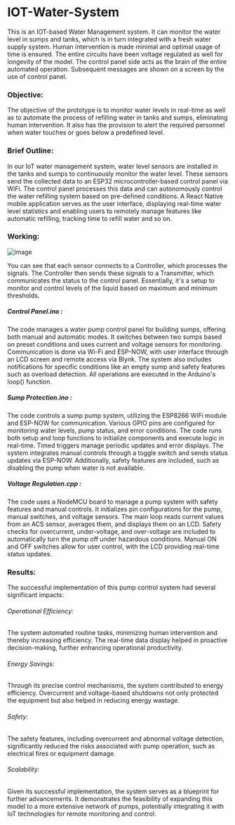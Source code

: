 # IOT-Water-System

This is an IOT-based Water Management system. It can monitor the water level in sumps and tanks, which is in turn integrated with a fresh water supply system. Human intervention is made minimal and optimal usage of time is ensured. The entire circuits have been voltage regulated as well for longevity of the model. The control panel side acts as the brain of the entire automated operation. Subsequent messages are shown on a screen by the use of control panel.

### Objective:

The objective of the prototype is to monitor water levels in real-time as well as to automate the process of refilling water in tanks and sumps, eliminating human intervention. It also has the provision to alert the required personnel when water touches or goes below a predefined level. 

### Brief Outline:

In our IoT water management system, water level sensors are installed in the tanks and sumps to continuously monitor the water level. These sensors send the collected data to an ESP32 microcontroller-based control panel via WiFi. The control panel processes this data and can autonomously control the water refilling system based on pre-defined conditions. A React Native mobile application serves as the user interface, displaying real-time water level statistics and enabling users to remotely manage features like automatic refilling, tracking time to refill water and so on.

### Working:

![image](https://github.com/shaunthom/IOT-Water-System/assets/134566032/2d770d01-f296-4ae9-91e2-87f0bed1a90a)

You can see that each sensor connects to a Controller, which processes the signals. The Controller then sends these signals to a Transmitter, which communicates the status to the control panel. Essentially, it's a setup to monitor and control levels of the liquid based on maximum and minimum thresholds.


##### Control Panel.ino : 

The code manages a water pump control panel for building sumps, offering both manual and automatic modes. It switches between two sumps based on preset conditions and uses current and voltage sensors for monitoring. Communication is done via Wi-Fi and ESP-NOW, with user interface through an LCD screen and remote access via Blynk. The system also includes notifications for specific conditions like an empty sump and safety features such as overload detection. All operations are executed in the Arduino's loop() function.

##### Sump Protection.ino :
 
The code controls a sump pump system, utilizing the ESP8266 WiFi module and ESP-NOW for communication. Various GPIO pins are configured for monitoring water levels, pump status, and error conditions. The code runs both setup and loop functions to initialize components and execute logic in real-time. Timed triggers manage periodic updates and error displays. The system integrates manual controls through a toggle switch and sends status updates via ESP-NOW. Additionally, safety features are included, such as disabling the pump when water is not available.

##### Voltage Regulation.cpp :

The code uses a NodeMCU board to manage a pump system with safety features and manual controls. It initializes pin configurations for the pump, manual switches, and voltage sensors. The main loop reads current values from an ACS sensor, averages them, and displays them on an LCD. Safety checks for overcurrent, under-voltage, and over-voltage are included to automatically turn the pump off under hazardous conditions. Manual ON and OFF switches allow for user control, with the LCD providing real-time status updates.

### Results:

The successful implementation of this pump control system had several significant impacts:

###### Operational Efficiency:
The system automated routine tasks, minimizing human intervention and thereby increasing efficiency. The real-time data display helped in proactive decision-making, further enhancing operational productivity.

###### Energy Savings:
Through its precise control mechanisms, the system contributed to energy efficiency. Overcurrent and voltage-based shutdowns not only protected the equipment but also helped in reducing energy wastage.

###### Safety:
The safety features, including overcurrent and abnormal voltage detection, significantly reduced the risks associated with pump operation, such as electrical fires or equipment damage.

###### Scalability:
Given its successful implementation, the system serves as a blueprint for further advancements. It demonstrates the feasibility of expanding this model to a more extensive network of pumps, potentially integrating it with IoT technologies for remote monitoring and control.
